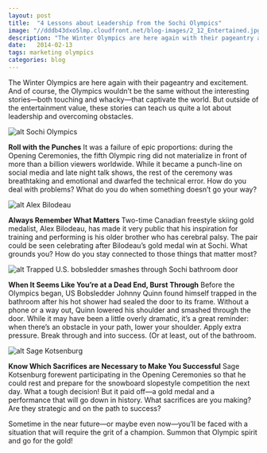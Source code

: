```yaml
---
layout: post
title:  "4 Lessons about Leadership from the Sochi Olympics"
image: "//dddb43dxo5lmp.cloudfront.net/blog-images/2_12_Entertained.jpg"
description: "The Winter Olympics are here again with their pageantry and excitement. And of course, the Olympics wouldn’t be the same without the interesting stories—both touching and whacky—that captivate the world."
date:   2014-02-13
tags: marketing olympics
categories: blog
---
```


The Winter Olympics are here again with their pageantry and excitement. And of course, the Olympics wouldn’t be the same without the interesting stories—both touching and whacky—that captivate the world. But outside of the entertainment value, these stories can teach us quite a lot about leadership and overcoming obstacles.

![alt Sochi Olympics](http://3.bp.blogspot.com/-TTX5dEe8STE/UvU85H8hnWI/AAAAAAAAHYI/PpKNjcmyCIk/s1600/Sochi+Olympics.png "Sochi Olympics")

**Roll with the Punches**
It was a failure of epic proportions: during the Opening Ceremonies, the fifth Olympic ring did not materialize in front of more than a billion viewers worldwide. While it became a punch-line on social media and late night talk shows, the rest of the ceremony was breathtaking and emotional and dwarfed the technical error. How do you deal with problems? What do you do when something doesn’t go your way?


![alt Alex Bilodeau](http://media3.s-nbcnews.com/j/streams/2014/February/140211/2D11588851-today-alex-bilodeau-140211-01.blocks_desktop_large.jpg "Alex Bilodeau")

**Always Remember What Matters** 
Two-time Canadian freestyle skiing gold medalist, Alex Bilodeau, has made it very public that his inspiration for training and performing is his older brother who has cerebral palsy. The pair could be seen celebrating after Bilodeau’s gold medal win at Sochi. What grounds you? How do you stay connected to those things that matter most? 


![alt Trapped U.S. bobsledder smashes through Sochi bathroom door](https://pbs.twimg.com/media/Bf8PHIcIMAEhTRp.jpg:large "Trapped U.S. bobsledder smashes through Sochi bathroom door")

**When It Seems Like You’re at a Dead End, Burst Through** 
Before the Olympics began, US Bobsledder Johnny Quinn found himself trapped in the bathroom after his hot shower had sealed the door to its frame. Without a phone or a way out, Quinn lowered his shoulder and smashed through the door. While it may have been a little overly dramatic, it’s a great reminder: when there’s an obstacle in your path, lower your shoulder. Apply extra pressure. Break through and into success. (Or at least, out of the bathroom.


![alt Sage Kotsenburg](http://media3.s-nbcnews.com/i/streams/2014/February/140209/2D11549649-today-sage-kotsenburg-140209-04.jpg "Sage Kotsenburg")

**Know Which Sacrifices are Necessary to Make You Successful** 
Sage Kotsenburg forewent participating in the Opening Ceremonies so that he could rest and prepare for the snowboard slopestyle competition the next day. What a tough decision! But it paid off—a gold medal and a performance that will go down in history. What sacrifices are you making? Are they strategic and on the path to success? 

Sometime in the near future—or maybe even now—you’ll be faced with a situation that will require the grit of a champion. Summon that Olympic spirit and go for the gold!
